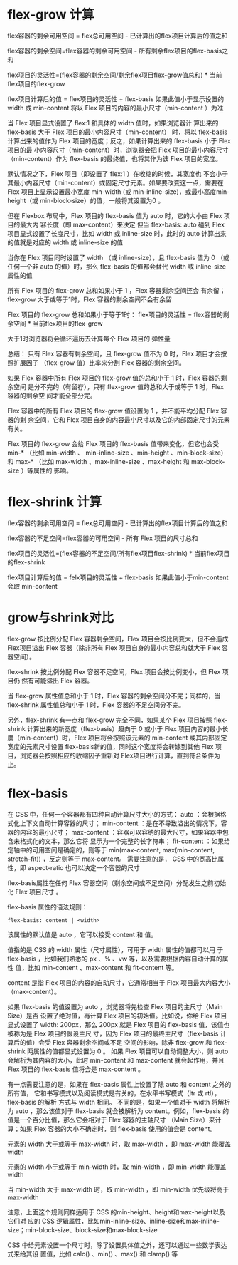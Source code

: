 # flex-grow 计算

flex容器的剩余可用空间 = flex总可用空间 - 已计算出的flex项目计算后的值之和

flex容器的剩余空间=flex容器的剩余可用空间 - 所有剩余flex项目的flex-basis之和

flex项目的灵活性=(flex容器的剩余空间/剩余flex项目flex-grow值总和) * 当前flex项目的flex-grow

flex项目计算后的值 = flex项目的灵活性 + flex-basis    如果此值小于显示设置的 width 或 min-content 将以 Flex 项目的内容的最小尺寸（min-content ）为准

当 Flex 项目显式设置了 flex:1 和具体的 width 值时，如果浏览器计
算出来的 flex-basis 大于 Flex 项目的最小内容尺寸（min-content） 时，将以 flex-basis
计算出来的值作为 Flex 项目的宽度；反之，如果计算出来的 flex-basis 小于 Flex 项目的最
小内容尺寸（min-content）时，浏览器会把 Flex 项目的最小内容尺寸（min-content）作为
flex-basis 的最终值，也将其作为该 Flex 项目的宽度。

默认情况之下，Flex 项目（即设置了 flex:1 ）在收缩的时候，其宽度也
不会小于其最小内容尺寸（min-content）或固定尺寸元素。如果要改变这一点，需要在 Flex
项目上显示设置最小宽度 min-width (或 min-inline-size)，或最小高度min-height（或
min-block-size）的值，一般将其设置为0 。

但在 Flexbox 布局中，Flex 项目的 flex-basis 值为 auto 时，它的大小由 Flex 项目的最大内
容长度（即 max-content）来决定
但当 flex-basis: auto 碰到 Flex 项目显式设置了长度尺寸，比如 width 或 inline-size
时，此时的 auto 计算出来的值就是对应的 width 或 inline-size 的值

当你在 Flex 项目同时设置了 width （或 inline-size），且
flex-basis 值为 0 （或任何一个非 auto 的值）时，那么 flex-basis 的值都会替代 width
或 inline-size 属性的值

所有 Flex 项目的 flex-grow 总和如果小于 1 ，Flex 容器剩余空间还会
有余留； flex-grow 大于或等于1时，Flex 容器的剩余空间不会有余留

Flex 项目的 flex-grow 总和如果小于等于1时：
flex项目的灵活性 = flex容器的剩余空间 * 当前flex项目的flex-grow

大于1时浏览器将会循环遍历去计算每个 Flex 项目的 弹性量


总结：
只有 Flex 容器有剩余空间，且 flex-grow 值不为 0 时，Flex 项目才会按照扩展因子
（flex-grow 值）比率来分割 Flex 容器的剩余空间。

如果 Flex 容器中所有 Flex 项目的 flex-grow 值的总和小于 1 时，Flex 容器的剩余空间
是分不完的（有留存），只有 flex-grow 值的总和大于或等于 1 时，Flex 容器的剩余空
间才能全部分完。

Flex 容器中的所有 Flex 项目的 flex-grow 值设置为 1 ，并不能平均分配 Flex 容器的剩
余空间，它和 Flex 项目自身的内容最小尺寸以及它的内部固定尺寸的元素有关。

Flex 项目的 flex-grow 会给 Flex 项目的 flex-basis 值带来变化，但它也会受 min-*
（比如 min-width 、 min-inline-size 、min-height 、min-block-size）和 max-*
（比如 max-width 、max-inline-size 、max-height 和 max-block-size ）等属性的
影响。


# flex-shrink 计算

flex容器的剩余可用空间 = flex总可用空间 - 已计算出的flex项目计算后的值之和

flex容器的不足空间=flex容器的可用空间 - 所有 Flex 项目的尺寸总和

flex项目的灵活性=(flex容器的不足空间/所有flex项目flex-shrink) * 当前flex项目的flex-shrink

flex项目计算后的值 = felx项目的灵活性 + flex-basis    如果此值小于min-content 会取 min-content


# grow与shrink对比
flex-grow 按比例分配 Flex 容器剩余空间，Flex 项目会按比例变大，但不会造成 Flex项目溢出 Flex 容器（除非所有 Flex 项目自身的最小内容总和就大于 Flex 容器空间）。

flex-shrink 按比例分配 Flex 容器不足空间，Flex 项目会按比例变小，但 Flex 项目仍
然有可能溢出 Flex 容器。

当 flex-grow 属性值总和小于 1 时，Flex 容器的剩余空间分不完；同样的，当 flex-shrink 属性值总和小于 1 时，Flex 容器的不足空间分不完。

另外，flex-shrink 有一点和 flex-grow 完全不同，如果某个 Flex 项目按照 flex-shrink 计算出来的新宽度（flex-basis）趋向于 0 或小于 Flex 项目内容的最小长度（min-content）时，Flex 项目将会按照该元素的 min-content 或其内部固定宽度的元素尺寸设置 flex-basis新的值，同时这个宽度将会转嫁到其他 Flex 项目，浏览器会按照相应的收缩因子重新对 Flex项目进行计算，直到符合条件为止。


# flex-basis

在 CSS 中，任何一个容器都有四种自动计算尺寸大小的方式：
auto ：会根据格式化上下文自动计算容器的尺寸；
min-content ：是在不导致溢出的情况下，容器的内容的最小尺寸；
max-content ：容器可以容纳的最大尺寸，如果容器中包含未格式化的文本，那么它将
显示为一个完整的长字符串；
fit-content ：如果给定轴中的可用空间是确定的，则等于 min(max-content,
max(min-content, stretch-fit)) ，反之则等于 max-content。
需要注意的是， CSS 中的宽高比属性，即 aspect-ratio 也可以决定一个容器的尺寸


flex-basis属性在任何 Flex 容器空间（剩余空间或不足空间）分配发生之前初始化 Flex 项目尺寸 。

flex-basis 属性的语法规则：

`flex-basis: content | <width>`

该属性的默认值是 auto ，它可以接受 content 和 <width> 值。

<width> 值指的是 CSS 的 width 属性（尺寸属性），可用于 width 属性的值都可以用
于 flex-basis ，比如我们熟悉的 px 、% 、vw 等，以及需要根据内容自动计算的属性
值，比如 min-content 、max-content 和 fit-content 等。

content 是指 Flex 项目的内容的自动尺寸，它通常相当于 Flex 项目最大内容大小
（max-content）。

如果 flex-basis 的值设置为 auto ，浏览器将先检查 Flex 项目的主尺寸（Main Size）是否
设置了绝对值，再计算 Flex 项目的初始值。比如说，你给 Flex 项目显式设置了 width:
200px，那么 200px 就是 Flex 项目的 flex-basis 值，该值也被称为是 Flex 项目的假设主尺
寸，因为 Flex 项目的最终主尺寸（flex-basis 计算后的值）会受 Flex 容器剩余空间或不足
空间的影响，除非 flex-grow 和 flex-shrink 两属性的值都显式设置为 0 。
如果 Flex 项目可以自动调整大小，则 auto 会解析为其内容的大小，此时 min-content 和
max-content 就会起作用，并且 Flex 项目的 flex-basis 值将会是 max-content 。

有一点需要注意的是，如果在 flex-basis 属性上设置了除 auto 和 content 之外的所有值，
它和书写模式以及阅读模式是有关的，在水平书写模式（ltr 或 rtl），flex-basis 的解析
方式与 width 相同。
不同的是，如果一个值对于 width 将解析为 auto ，那么该值对于 flex-basis 就会被解析为
content。例如，flex-basis 的值是一个百分比值，那么它会相对于 Flex 容器的主轴尺寸
（Main Size）来计算；如果 Flex 容器的大小不确定时，则 flex-basis 使用的值会是
content。


元素的 width 大于或等于 max-width 时，取 max-width ，即 max-width 能覆盖 width

元素的 width 小于或等于 min-width 时，取 min-width ，即 min-width 能覆盖 width

当 min-width 大于 max-width 时，取 min-width ，即 min-width 优先级将高于 max-width 

注意，上面这个规则同样适用于 CSS 的min-height、height和max-height以及它们对
应的 CSS 逻辑属性，比如min-inline-size、inline-size和max-inline-size；min-block-size、block-size和max-block-size



CSS 中给元素设置一个尺寸时，除了设置具体值之外，还可以通过一些数学表达式来给其设
置值，比如 calc() 、min() 、max() 和 clamp() 等